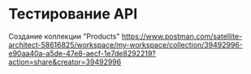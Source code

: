 # Тестирование API
Создание коллекции "Products" https://www.postman.com/satellite-architect-58616825/workspace/my-workspace/collection/39492996-e90aa40a-a5de-47e8-aecf-1e7de8292219?action=share&creator=39492996
